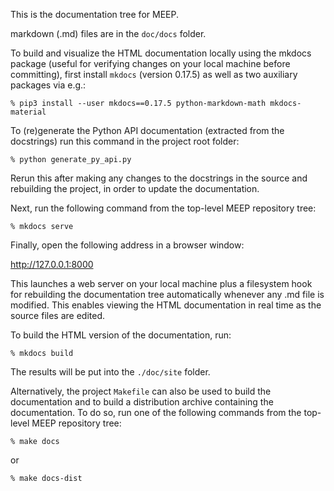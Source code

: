 This is the documentation tree for MEEP.

markdown (.md) files are in the `doc/docs` folder.

To build and visualize the HTML documentation locally using the
mkdocs package (useful for verifying changes on your local machine
before committing), first install `mkdocs` (version 0.17.5) as
well as two auxiliary packages via e.g.:

```
% pip3 install --user mkdocs==0.17.5 python-markdown-math mkdocs-material
```

To (re)generate the Python API documentation (extracted from the docstrings)
run this command in the project root folder:

```
% python generate_py_api.py
```

Rerun this after making any changes to the docstrings in the source and
rebuilding the project, in order to update the documentation.

Next, run the following command from the top-level MEEP repository tree:

```
% mkdocs serve
```

Finally, open the following address in a browser window:

http://127.0.0.1:8000

This launches a web server on your local machine plus a filesystem hook for
rebuilding the documentation tree automatically whenever any .md file is
modified. This enables viewing the HTML documentation in real time as the
source files are edited.

To build the HTML version of the documentation, run:

```
% mkdocs build
```

The results will be put into the `./doc/site` folder.

Alternatively, the project `Makefile` can also be used to build the
documentation and to build a distribution archive containing the
documentation. To do so, run one of the following commands from the
top-level MEEP repository tree:

```
% make docs
```

or

```
% make docs-dist
```
